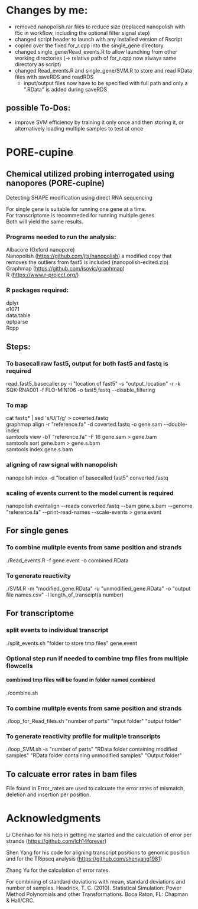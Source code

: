 # Changes by me:
- removed nanopolish.rar files to reduce size (replaced nanopolish with f5c in workflow, including the optional filter signal step)
- changed script header to launch with any installed version of Rscript
- copied over the fixed for_r.cpp into the single_gene directory
- changed single_gene/Read_events.R to allow launching from other working directories (-> relative path of for_r.cpp now always same directory as script) 
- changed Read_events.R and single_gene/SVM.R to store and read RData files with saveRDS and readRDS
  - input/output files now have to be specified with full path and only a ".RData" is added during saveRDS


## possible To-Dos:
- improve SVM efficiency by training it only once and then storing it, or alternatively loading multiple samples to test at once


# PORE-cupine
## Chemical utilized probing interrogated using nanopores (PORE-cupine)
 Detecting SHAPE modification using direct RNA sequencing

For single gene is suitable for running one gene at a time.  
For transcriptome is recommeded for running multiple genes.  
Both will yield the same results.  

### Programs needed to run the analysis:
Albacore (Oxford nanopore)  
Nanopolish (https://github.com/jts/nanopolish) a modified copy that removes the outliers from fast5 is included (nanopolish-edited.zip)   
Graphmap (https://github.com/isovic/graphmap)  
R (https://www.r-project.org/)  

### R packages required:
dplyr  
e1071  
data.table  
optparse  
Rcpp  


## Steps:

### To basecall raw fast5, output for both fast5 and fastq is required 
read_fast5_basecaller.py -i "location of fast5" -s "output_location" -r -k SQK-RNA001 -f FLO-MIN106 -o fast5,fastq --disable_filtering

### To map
cat fastq* | sed 's/U/T/g' > coverted.fastq  
graphmap align -r "reference.fa" -d coverted.fastq -o gene.sam  --double-index  
samtools view -bT "reference.fa" -F 16 gene.sam > gene.bam  
samtools sort gene.bam > gene.s.bam  
samtools index gene.s.bam  

### aligning of raw signal with nanopolish
nanopolish index -d "location of basecalled fast5" converted.fastq
### scaling of events current to the model current is required
nanopolish eventalign  --reads converted.fastq --bam gene.s.bam --genome "reference.fa" --print-read-names --scale-events > gene.event

## For single genes
### To combine mulitple events from same position and strands
./Read_events.R -f gene.event -o combined.RData

### To generate reactivity
./SVM.R -m "modified_gene.RData" -u "unmodified_gene.RData" -o "output file names.csv" -l length_of_transcipt(a number) 

## For transcriptome

### split events to individual transcript
./split_events.sh "folder to store tmp files" gene.event

### Optional step run if needed to combine tmp files from multiple flowcells
#### combined tmp files will be found in folder named combined
./combine.sh 

### To combine mulitple events from same position and strands
./loop_for_Read_files.sh "number of parts" "input folder" "output folder"

### To generate reactivity profile for mulitple transcripts
./loop_SVM.sh -s "number of parts" "RData folder containing modified samples" "RData folder containing unmodified samples" "Output folder"

## To calcuate error rates in bam files
File found in Error_rates are used to calcuate the error rates of mismatch, deletion and insertion per position.

# Acknowledgments
Li Chenhao for his help in getting me started and the calculation of error per strands (https://github.com/lch14forever)

Shen Yang for his code for aligning transcript positions to genomic position and for the TRipseq analysis (https://github.com/shenyang1981) 

Zhang Yu for the calculation of error rates.

For combining of standard deviations with mean, standard deviations and number of samples. Headrick, T. C. (2010). Statistical Simulation: Power Method Polynomials and other Transformations. Boca Raton, FL: Chapman & Hall/CRC.
